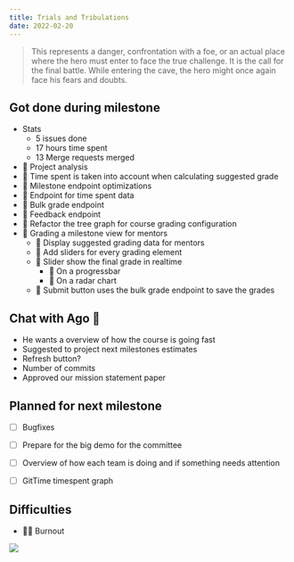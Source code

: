 ```yaml
---
title: Trials and Tribulations
date: 2022-02-20
---
```

> This represents a danger, confrontation with a foe, or an actual place where the hero must enter to face the true challenge. It is the call for the final battle. While entering the cave, the hero might once again face his fears and doubts.

## Got done during milestone
- Stats
  - 5 issues done
  - 17 hours time spent
  - 13 Merge requests merged
- 🐞 Project analysis
- 🐞 Time spent is taken into account when calculating suggested grade
- 🐞 Milestone endpoint optimizations
- 🐞 Endpoint for time spent data
- 🐞 Bulk grade endpoint
- 🐞 Feedback endpoint
- 🐝 Refactor the tree graph for course grading configuration
- 🐝 Grading a milestone view for mentors
  - 🐝 Display suggested grading data for mentors
  - 🐝 Add sliders for every grading element
  - 🐝 Slider show the final grade in realtime
    - 🐝 On a progressbar
    - 🐝 On a radar chart
  - 🐝 Submit button uses the bulk grade endpoint to save the grades


## Chat with Ago 🐢
- He wants a overview of how the course is going fast
- Suggested to project next milestones estimates
- Refresh button?
- Number of commits
- Approved our mission statement paper


## Planned for next milestone
- [ ] Bugfixes
- [ ] Prepare for the big demo for the committee
- [ ] Overview of how each team is doing and if something needs attention
- [ ] GitTime timespent graph


## Difficulties
- 🐝🐞 Burnout

![](/retro7/grading.gif)